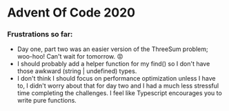 # Advent Of Code 2020

### Frustrations so far:
- Day one, part two was an easier version of the ThreeSum problem; woo-hoo! Can't wait for tomorrow. 😡
- I should probably add a helper function for my find() so I don't have those awkward (string | undefined) types.
- I don't think I should focus on performance optimization unless I have to, I didn't worry about that
  for day two and I had a much less stressful time completing the challenges. I feel like Typescript encourages you
  to write pure functions.

